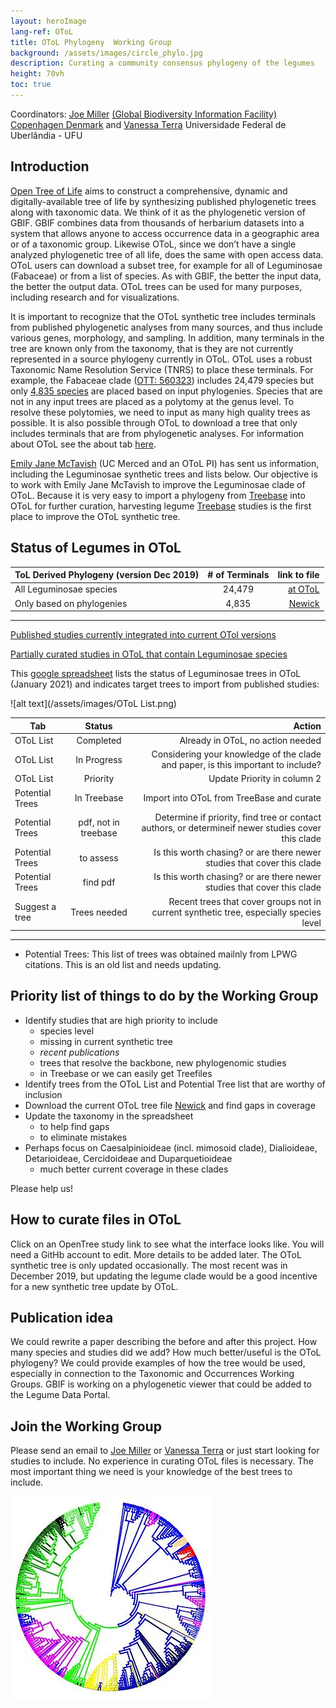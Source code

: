 ```yaml
---
layout: heroImage
lang-ref: OToL
title: OToL Phylogeny  Working Group
background: /assets/images/circle_phylo.jpg
description: Curating a community consensus phylogeny of the legumes
height: 70vh
toc: true
---
```



Coordinators: [Joe Miller](mailto:jmiller@gbif.org) [(Global Biodiversity Information Facility) Copenhagen Denmark](https://www.gbif.org) and [Vanessa Terra](mailto:vanessaterrab@gmail.com) Universidade Federal de Uberlândia - UFU

## Introduction

[Open Tree of Life](https://tree.opentreeoflife.org/about/open-tree-of-life) aims to construct a comprehensive, dynamic and digitally-available tree of life by synthesizing published phylogenetic trees along with taxonomic data. We think of it as the phylogenetic version of GBIF. GBIF combines data from thousands of herbarium datasets into a system that allows anyone to access occurrence data in a geographic area or of a taxonomic group. Likewise OToL, since we don’t have a single analyzed phylogenetic tree of all life, does the same with open access data. OToL users can download a subset tree, for example for all of Leguminosae (Fabaceae) or from a list of species. As with GBIF, the better the input data, the better the output data. OToL trees can be used for many purposes, including research and for visualizations.


It is important to recognize that the OToL synthetic tree includes terminals from published phylogenetic analyses from many sources, and thus include various genes, morphology, and sampling. In addition, many terminals in the tree are known only from the taxonomy, that is they are not currently represented in a source phylogeny currently in OToL. OToL uses a robust Taxonomic Name Resolution Service (TNRS) to place these terminals. For example, the Fabaceae clade ([OTT: 560323](https://tree.opentreeoflife.org/opentree/argus/ottol@560323/Fabaceae)) includes 24,479 species but only [4,835 species](https://docs.google.com/spreadsheets/d/1YQz6F-DOdCTZneGvEfnCtMZs6nyUTmp0N7le86aYnoY/edit?usp=sharing) are placed based on input phylogenies. Species that are not in any input trees are placed as a polytomy at the genus level. To resolve these polytomies, we need to input as many high quality trees as possible. It is also possible through OToL to download a tree that only includes terminals that are from phylogenetic analyses. For information about OToL see the about tab [here](https://tree.opentreeoflife.org/about/open-tree-of-life).

[Emily Jane McTavish](mailto:ejmctavish@ucmerced.edu) (UC Merced and an OToL PI) has sent us information, including the Leguminosae synthetic trees and lists below. Our objective is to work with Emily Jane McTavish to improve the Leguminosae clade of OToL. Because it is very easy to import a phylogeny from [Treebase](https://www.treebase.org/treebase-web/home.html) into OToL for further curation, harvesting legume [Treebase](https://www.treebase.org/treebase-web/home.html) studies is the first place to improve the OToL synthetic tree.

## Status of Legumes in OToL

| ToL Derived Phylogeny (version Dec 2019)| # of Terminals | link to file                                                                                  |
| --------------------------------------- |:--------------:| ---------------------------------------------------------------------------------------------:|
| All Leguminosae species                    | 24,479         | [at OToL](https://tree.opentreeoflife.org/opentree/argus/ottol@560323/Fabaceae)         |
| Only based on phylogenies      | 4,835          | [Newick](https://drive.google.com/file/d/1OcTQbFTuO8Heo_xAvgbc6XgBAODheWIU/view?usp=sharing)  |

--------

[Published studies currently integrated into current OTol versions](https://drive.google.com/file/d/1KUvDkieslHQF1d_S9tJO0WHRZyelsnTi/view?usp=sharing)

[Partially curated studies in OToL that contain Leguminosae species](https://drive.google.com/file/d/1KOvDi_91SLNrRDDLjKkyRf80COjxs202/view?usp=sharing)


This [google spreadsheet](https://docs.google.com/spreadsheets/d/1Fvf6UJ7Q35Mu9bmmx4f2gtj7ple2N9OEEIhM4SNnuqA/edit#gid=1233710896) lists the status of Leguminosae trees in OToL (January 2021) and indicates target trees to import from published studies:

![alt text](/assets/images/OToL List.png)

| Tab                   | Status                         | Action                                                                                              |
| --------------------- |:------------------------------:| ---------------------------------------------------------------------------------------------------:|
| OToL List             | Completed                      | Already in OToL, no action needed                                                                   |
| OToL List             | In Progress                    | Considering your knowledge of the clade and paper, is this important to include?                    |
| OToL List             | Priority                       | Update Priority in column 2                                                                         |
| Potential Trees       | In Treebase                    | Import into OToL from TreeBase and curate                                                           |
| Potential Trees       | pdf, not in treebase           | Determine if priority, find tree or contact authors, or determineif newer studies cover this clade|
| Potential Trees       | to assess                      | Is this worth chasing? or are there newer studies that cover this clade                             |
| Potential Trees       | find pdf                       | Is this worth chasing? or are there newer studies that cover this clade                             |
| Suggest a tree        | Trees needed                   | Recent trees that cover groups not in current synthetic tree, especially species level             |

--------
* Potential Trees: This list of trees was obtained mailnly from LPWG citations. This is an old list and needs updating.
 
## Priority list of things to do by the Working Group
* Identify studies that are high priority to include
   * species level
   * missing in current synthetic tree
   * _recent publications_
   * trees that resolve the backbone, new phylogenomic studies
   * in Treebase or we can easily get Treefiles
* Identify trees from the OToL List and Potential Tree list that are worthy of inclusion
* Download the current OToL tree file [Newick](https://drive.google.com/file/d/1OcTQbFTuO8Heo_xAvgbc6XgBAODheWIU/view?usp=sharing) and find gaps in coverage
* Update the taxonomy in the spreadsheet
   * to help find gaps
   * to eliminate mistakes
* Perhaps focus on Caesalpinioideae (incl. mimosoid clade), Dialioideae, Detarioideae, Cercidoideae and Duparquetioideae
   * much better current coverage in these clades

Please help us!

## How to curate files in OToL
Click on an OpenTree study link to see what the interface looks like. You will need a GitHb account to edit. More details to be added later. The OToL synthetic tree is only updated occasionally. The most recent was in December 2019, but updating the legume clade would be a good incentive for a new synthetic tree update by OToL.


## Publication idea
We could rewrite a paper describing the before and after this project. How many species and studies did we add? How much better/useful is the OToL phylogeny? We could provide examples of how the tree would be used, especially in connection to the Taxonomic and Occurrences Working Groups. GBIF is working on a phylogenetic viewer that could be added to the Legume Data Portal.

## Join the Working Group
Please send an email to [Joe Miller](mailto:jmiller@gbif.org) or [Vanessa Terra](mailto:vanessaterrab@gmail.com) or just start looking for studies to include. No experience in curating OToL files is necessary. The most important thing we need is your knowledge of the best trees to include.



![alt text](/assets/images/circle_phylo.webp)

